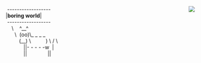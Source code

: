 <div>
  <img align="right" src="https://github-readme-stats.vercel.app/api?username=3-F&show_icons=true&theme=cobalt"/>
  <span>&nbsp;------------------ <br/>|<b>boring world</b>|<br/>&nbsp;------------------ <br/>&nbsp;&nbsp;&nbsp;&nbsp;\&nbsp;&nbsp;&nbsp;&nbsp;^__^<br/>&nbsp;&nbsp;&nbsp;&nbsp;&nbsp;&nbsp;\&nbsp;&nbsp;(oo)\_ _ _ _<br/>&nbsp;&nbsp;&nbsp;&nbsp;&nbsp;&nbsp;&nbsp;&nbsp;&nbsp;(__)&nbsp;\&nbsp;&nbsp;&nbsp;&nbsp;&nbsp;&nbsp;&nbsp;&nbsp;&nbsp;&nbsp;)&nbsp;\&nbsp;/&nbsp;\<br>&nbsp;&nbsp;&nbsp;&nbsp;&nbsp;&nbsp;&nbsp;&nbsp;&nbsp;&nbsp;&nbsp;&nbsp;||-&nbsp;-&nbsp;-&nbsp;-&nbsp;-w&nbsp;&nbsp;|<br/>&nbsp;&nbsp;&nbsp;&nbsp;&nbsp;&nbsp;&nbsp;&nbsp;&nbsp;&nbsp;&nbsp;&nbsp;||&nbsp;&nbsp;&nbsp;&nbsp;&nbsp;&nbsp;&nbsp;&nbsp;&nbsp;&nbsp;&nbsp;&nbsp;&nbsp;&nbsp;||</span>
  
</div>
